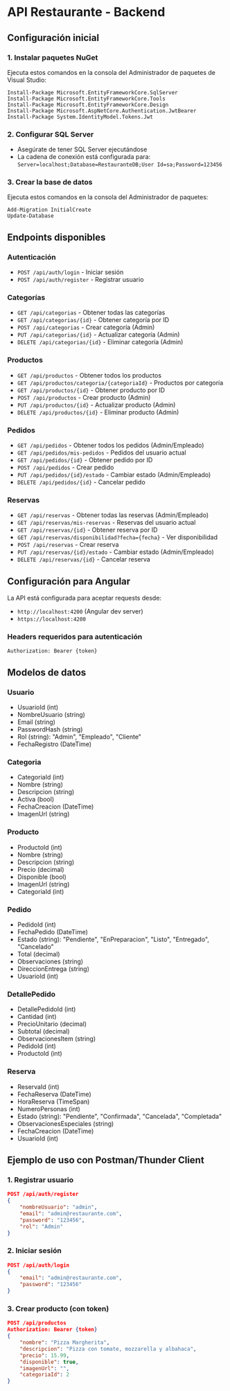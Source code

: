 # API Restaurante - Backend

## Configuración inicial

### 1. Instalar paquetes NuGet
Ejecuta estos comandos en la consola del Administrador de paquetes de Visual Studio:

```
Install-Package Microsoft.EntityFrameworkCore.SqlServer
Install-Package Microsoft.EntityFrameworkCore.Tools
Install-Package Microsoft.EntityFrameworkCore.Design
Install-Package Microsoft.AspNetCore.Authentication.JwtBearer
Install-Package System.IdentityModel.Tokens.Jwt
```

### 2. Configurar SQL Server
- Asegúrate de tener SQL Server ejecutándose
- La cadena de conexión está configurada para: `Server=localhost;Database=RestauranteDB;User Id=sa;Password=123456`

### 3. Crear la base de datos
Ejecuta estos comandos en la consola del Administrador de paquetes:

```
Add-Migration InitialCreate
Update-Database
```

## Endpoints disponibles

### Autenticación
- `POST /api/auth/login` - Iniciar sesión
- `POST /api/auth/register` - Registrar usuario

### Categorías
- `GET /api/categorias` - Obtener todas las categorías
- `GET /api/categorias/{id}` - Obtener categoría por ID
- `POST /api/categorias` - Crear categoría (Admin)
- `PUT /api/categorias/{id}` - Actualizar categoría (Admin)
- `DELETE /api/categorias/{id}` - Eliminar categoría (Admin)

### Productos
- `GET /api/productos` - Obtener todos los productos
- `GET /api/productos/categoria/{categoriaId}` - Productos por categoría
- `GET /api/productos/{id}` - Obtener producto por ID
- `POST /api/productos` - Crear producto (Admin)
- `PUT /api/productos/{id}` - Actualizar producto (Admin)
- `DELETE /api/productos/{id}` - Eliminar producto (Admin)

### Pedidos
- `GET /api/pedidos` - Obtener todos los pedidos (Admin/Empleado)
- `GET /api/pedidos/mis-pedidos` - Pedidos del usuario actual
- `GET /api/pedidos/{id}` - Obtener pedido por ID
- `POST /api/pedidos` - Crear pedido
- `PUT /api/pedidos/{id}/estado` - Cambiar estado (Admin/Empleado)
- `DELETE /api/pedidos/{id}` - Cancelar pedido

### Reservas
- `GET /api/reservas` - Obtener todas las reservas (Admin/Empleado)
- `GET /api/reservas/mis-reservas` - Reservas del usuario actual
- `GET /api/reservas/{id}` - Obtener reserva por ID
- `GET /api/reservas/disponibilidad?fecha={fecha}` - Ver disponibilidad
- `POST /api/reservas` - Crear reserva
- `PUT /api/reservas/{id}/estado` - Cambiar estado (Admin/Empleado)
- `DELETE /api/reservas/{id}` - Cancelar reserva

## Configuración para Angular

La API está configurada para aceptar requests desde:
- `http://localhost:4200` (Angular dev server)
- `https://localhost:4200`

### Headers requeridos para autenticación
```
Authorization: Bearer {token}
```

## Modelos de datos

### Usuario
- UsuarioId (int)
- NombreUsuario (string)
- Email (string)
- PasswordHash (string)
- Rol (string): "Admin", "Empleado", "Cliente"
- FechaRegistro (DateTime)

### Categoria
- CategoriaId (int)
- Nombre (string)
- Descripcion (string)
- Activa (bool)
- FechaCreacion (DateTime)
- ImagenUrl (string)

### Producto
- ProductoId (int)
- Nombre (string)
- Descripcion (string)
- Precio (decimal)
- Disponible (bool)
- ImagenUrl (string)
- CategoriaId (int)

### Pedido
- PedidoId (int)
- FechaPedido (DateTime)
- Estado (string): "Pendiente", "EnPreparacion", "Listo", "Entregado", "Cancelado"
- Total (decimal)
- Observaciones (string)
- DireccionEntrega (string)
- UsuarioId (int)

### DetallePedido
- DetallePedidoId (int)
- Cantidad (int)
- PrecioUnitario (decimal)
- Subtotal (decimal)
- ObservacionesItem (string)
- PedidoId (int)
- ProductoId (int)

### Reserva
- ReservaId (int)
- FechaReserva (DateTime)
- HoraReserva (TimeSpan)
- NumeroPersonas (int)
- Estado (string): "Pendiente", "Confirmada", "Cancelada", "Completada"
- ObservacionesEspeciales (string)
- FechaCreacion (DateTime)
- UsuarioId (int)

## Ejemplo de uso con Postman/Thunder Client

### 1. Registrar usuario
```json
POST /api/auth/register
{
    "nombreUsuario": "admin",
    "email": "admin@restaurante.com",
    "password": "123456",
    "rol": "Admin"
}
```

### 2. Iniciar sesión
```json
POST /api/auth/login
{
    "email": "admin@restaurante.com",
    "password": "123456"
}
```

### 3. Crear producto (con token)
```json
POST /api/productos
Authorization: Bearer {token}
{
    "nombre": "Pizza Margherita",
    "descripcion": "Pizza con tomate, mozzarella y albahaca",
    "precio": 15.99,
    "disponible": true,
    "imagenUrl": "",
    "categoriaId": 2
}
```
